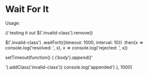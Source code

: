 # Wait For It

Usage:


// testing it out
$('.invalid-class').remove()

$('.invalid-class')
    .waitForIt({timeout: 1000, interval: 10})
    .then(x => console.log('resolved: ', x), x => console.log('rejected: ', x))

setTimeout(function() {
    $('body').append($('<div />').addClass('invalid-class'))
    console.log('appended')
}, 1000)
